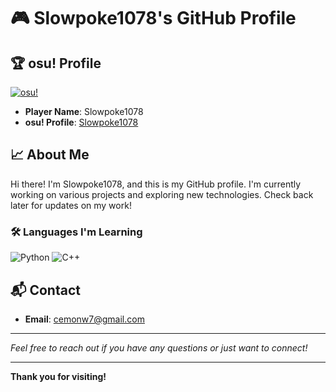 # 🎮 Slowpoke1078's GitHub Profile

## 🏆 osu! Profile

[![osu!](https://img.shields.io/badge/osu!-000000?style=for-the-badge&logo=osu&logoColor=white)](https://osu.ppy.sh/users/36395414)

- **Player Name**: Slowpoke1078
- **osu! Profile**: [Slowpoke1078](https://osu.ppy.sh/users/36395414)

## 📈 About Me

Hi there! I'm Slowpoke1078, and this is my GitHub profile. I'm currently working on various projects and exploring new technologies. Check back later for updates on my work!

### 🛠️ Languages I'm Learning

![Python](https://img.shields.io/badge/-Python-3776AB?style=flat&logo=python&logoColor=white)
![C++](https://img.shields.io/badge/-C++-00599C?style=flat&logo=c%2B%2B&logoColor=white)

## 📬 Contact

- **Email**: [cemonw7@gmail.com](mailto:cemonw7@gmail.com)

---

*Feel free to reach out if you have any questions or just want to connect!*

---

**Thank you for visiting!**
